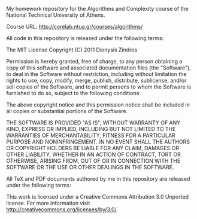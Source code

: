 My homework repository for the Algorithms and Complexity course of the National
Technical University of Athens.

Course URL:
http://corelab.ntua.gr/courses/algorithms/

All code in this repository is released under the following terms:

The MIT License
Copyright (C) 2011 Dionysis Zindros

Permission is hereby granted, free of charge, to any person obtaining a copy of
this software and associated documentation files (the "Software"), to deal in
the Software without restriction, including without limitation the rights to
use, copy, modify, merge, publish, distribute, sublicense, and/or sell copies
of the Software, and to permit persons to whom the Software is furnished to do
so, subject to the following conditions:

The above copyright notice and this permission notice shall be included in all
copies or substantial portions of the Software.

THE SOFTWARE IS PROVIDED "AS IS", WITHOUT WARRANTY OF ANY KIND, EXPRESS OR
IMPLIED, INCLUDING BUT NOT LIMITED TO THE WARRANTIES OF MERCHANTABILITY,
FITNESS FOR A PARTICULAR PURPOSE AND NONINFRINGEMENT. IN NO EVENT SHALL THE
AUTHORS OR COPYRIGHT HOLDERS BE LIABLE FOR ANY CLAIM, DAMAGES OR OTHER
LIABILITY, WHETHER IN AN ACTION OF CONTRACT, TORT OR OTHERWISE, ARISING FROM,
OUT OF OR IN CONNECTION WITH THE SOFTWARE OR THE USE OR OTHER DEALINGS IN THE
SOFTWARE.

All TeX and PDF documents authored by me in this repository are released under
the following terms:

This work is licensed under a Creative Commons Attribution 3.0 Unported license.
For more information visit http://creativecommons.org/licenses/by/3.0/
